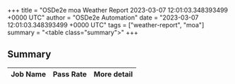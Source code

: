 +++
title = "OSDe2e moa Weather Report 2023-03-07 12:01:03.348393499 +0000 UTC"
author = "OSDe2e Automation"
date = "2023-03-07 12:01:03.348393499 +0000 UTC"
tags = ["weather-report", "moa"]
summary = "<table class=\"summary\"></table>"
+++
## Summary

| Job Name | Pass Rate | More detail |
|----------|-----------|-------------|




